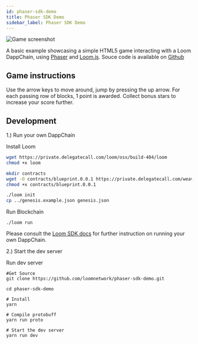 ```yaml
---
id: phaser-sdk-demo
title: Phaser SDK Demo
sidebar_label: Phaser SDK Demo
---
```


![Game screenshot](/developers/img/screenshot.png)

A basic example showcasing a simple HTML5 game interacting with a Loom DappChain, using [Phaser](http://phaser.io) and [Loom.js](https://github.com/loomnetwork/loom-js). Souce code is available on [Github](https://github.com/loomnetwork/phaser-sdk-demo)

Game instructions
----

Use the arrow keys to move around, jump by pressing the up arrow.
For each passing row of blocks, 1 point is awarded. Collect bonus stars to increase your score further.


Development
----

1.) Run your own DappChain

Install Loom

```bash
wget https://private.delegatecall.com/loom/osx/build-404/loom
chmod +x loom

mkdir contracts
wget -O contracts/blueprint.0.0.1 https://private.delegatecall.com/weave-blueprint/osx/build-9/blueprint.0.0.1
chmod +x contracts/blueprint.0.0.1

./loom init
cp ../genesis.example.json genesis.json
```

Run Blockchain

```
./loom run
```

Please consult the [Loom SDK docs](https://loomx.io/developers/docs/en/prereqs.html) for further instruction on running your own DappChain.


2.) Start the dev server

Run dev server

```
#Get Source
git clone https://github.com/loomnetwork/phaser-sdk-demo.git

cd phaser-sdk-demo

# Install
yarn

# Compile protobuff
yarn run proto

# Start the dev server
yarn run dev

```
